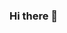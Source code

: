 ### Hi there 👋

<!--
**MaxiBravi/MaxiBravi** is a ✨ _special_ ✨ repository because its `README.md` (this file) appears on your GitHub profile.

[![Anurag's GitHub stats](https://github-readme-stats.vercel.app/api?username=maxibravi)](https://github.com/anuraghazra/github-readme-stats)
